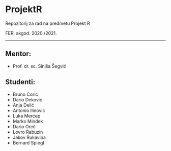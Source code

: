 # ProjektR

Repozitorij za rad na predmetu Projekt R

FER, akgod. 2020./2021.

---
## Mentor:
* Prof. dr. sc. Siniša Šegvić

## Studenti:
* Bruno Ćorić
* Dario Deković
* Anja Delić
* Antonio Ilinović
* Luka Merćep
* Marko Minđek
* Dario Oreč
* Lovro Rabuzin
* Jakov Rukavina
* Bernard Spiegl